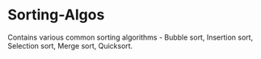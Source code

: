# Sorting-Algos
Contains various common sorting algorithms - Bubble sort, Insertion sort, Selection sort, Merge sort, Quicksort.
